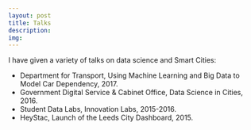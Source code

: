 ```yaml
---
layout: post
title: Talks
description: 
img:
---
```


I have given a variety of talks on data science and Smart Cities:

- Department for Transport, Using Machine Learning and Big Data to Model Car Dependency, 2017.
- Government Digital Service & Cabinet Office, Data Science in Cities, 2016.
- Student Data Labs, Innovation Labs, 2015-2016.
- HeyStac, Launch of the Leeds City Dashboard, 2015.
